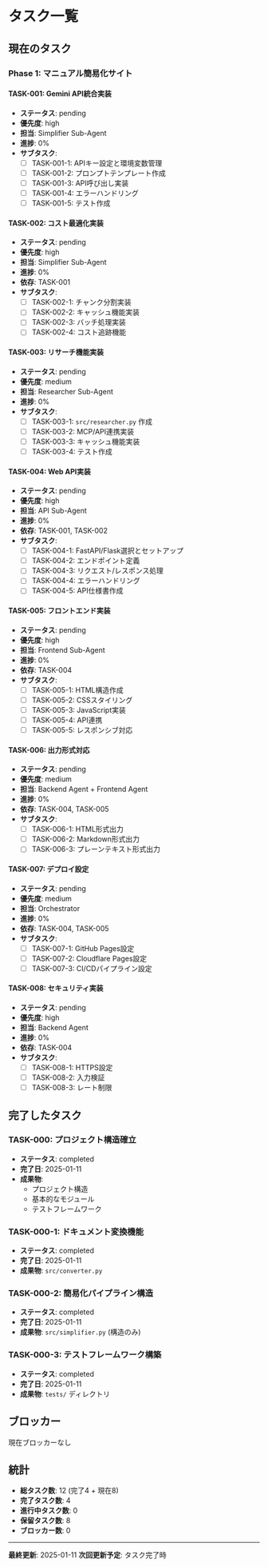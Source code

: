 # タスク一覧

## 現在のタスク

### Phase 1: マニュアル簡易化サイト

#### TASK-001: Gemini API統合実装
- **ステータス**: pending
- **優先度**: high
- **担当**: Simplifier Sub-Agent
- **進捗**: 0%
- **サブタスク**:
  - [ ] TASK-001-1: APIキー設定と環境変数管理
  - [ ] TASK-001-2: プロンプトテンプレート作成
  - [ ] TASK-001-3: API呼び出し実装
  - [ ] TASK-001-4: エラーハンドリング
  - [ ] TASK-001-5: テスト作成

#### TASK-002: コスト最適化実装
- **ステータス**: pending
- **優先度**: high
- **担当**: Simplifier Sub-Agent
- **進捗**: 0%
- **依存**: TASK-001
- **サブタスク**:
  - [ ] TASK-002-1: チャンク分割実装
  - [ ] TASK-002-2: キャッシュ機能実装
  - [ ] TASK-002-3: バッチ処理実装
  - [ ] TASK-002-4: コスト追跡機能

#### TASK-003: リサーチ機能実装
- **ステータス**: pending
- **優先度**: medium
- **担当**: Researcher Sub-Agent
- **進捗**: 0%
- **サブタスク**:
  - [ ] TASK-003-1: `src/researcher.py` 作成
  - [ ] TASK-003-2: MCP/API連携実装
  - [ ] TASK-003-3: キャッシュ機能実装
  - [ ] TASK-003-4: テスト作成

#### TASK-004: Web API実装
- **ステータス**: pending
- **優先度**: high
- **担当**: API Sub-Agent
- **進捗**: 0%
- **依存**: TASK-001, TASK-002
- **サブタスク**:
  - [ ] TASK-004-1: FastAPI/Flask選択とセットアップ
  - [ ] TASK-004-2: エンドポイント定義
  - [ ] TASK-004-3: リクエスト/レスポンス処理
  - [ ] TASK-004-4: エラーハンドリング
  - [ ] TASK-004-5: API仕様書作成

#### TASK-005: フロントエンド実装
- **ステータス**: pending
- **優先度**: high
- **担当**: Frontend Sub-Agent
- **進捗**: 0%
- **依存**: TASK-004
- **サブタスク**:
  - [ ] TASK-005-1: HTML構造作成
  - [ ] TASK-005-2: CSSスタイリング
  - [ ] TASK-005-3: JavaScript実装
  - [ ] TASK-005-4: API連携
  - [ ] TASK-005-5: レスポンシブ対応

#### TASK-006: 出力形式対応
- **ステータス**: pending
- **優先度**: medium
- **担当**: Backend Agent + Frontend Agent
- **進捗**: 0%
- **依存**: TASK-004, TASK-005
- **サブタスク**:
  - [ ] TASK-006-1: HTML形式出力
  - [ ] TASK-006-2: Markdown形式出力
  - [ ] TASK-006-3: プレーンテキスト形式出力

#### TASK-007: デプロイ設定
- **ステータス**: pending
- **優先度**: medium
- **担当**: Orchestrator
- **進捗**: 0%
- **依存**: TASK-004, TASK-005
- **サブタスク**:
  - [ ] TASK-007-1: GitHub Pages設定
  - [ ] TASK-007-2: Cloudflare Pages設定
  - [ ] TASK-007-3: CI/CDパイプライン設定

#### TASK-008: セキュリティ実装
- **ステータス**: pending
- **優先度**: high
- **担当**: Backend Agent
- **進捗**: 0%
- **依存**: TASK-004
- **サブタスク**:
  - [ ] TASK-008-1: HTTPS設定
  - [ ] TASK-008-2: 入力検証
  - [ ] TASK-008-3: レート制限

## 完了したタスク

### TASK-000: プロジェクト構造確立
- **ステータス**: completed
- **完了日**: 2025-01-11
- **成果物**:
  - プロジェクト構造
  - 基本的なモジュール
  - テストフレームワーク

### TASK-000-1: ドキュメント変換機能
- **ステータス**: completed
- **完了日**: 2025-01-11
- **成果物**: `src/converter.py`

### TASK-000-2: 簡易化パイプライン構造
- **ステータス**: completed
- **完了日**: 2025-01-11
- **成果物**: `src/simplifier.py` (構造のみ)

### TASK-000-3: テストフレームワーク構築
- **ステータス**: completed
- **完了日**: 2025-01-11
- **成果物**: `tests/` ディレクトリ

## ブロッカー

現在ブロッカーなし

## 統計

- **総タスク数**: 12 (完了4 + 現在8)
- **完了タスク数**: 4
- **進行中タスク数**: 0
- **保留タスク数**: 8
- **ブロッカー数**: 0

---

**最終更新**: 2025-01-11
**次回更新予定**: タスク完了時